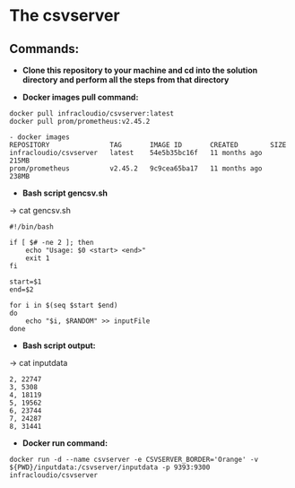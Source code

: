 
# The csvserver

## Commands:
- **Clone this repository to your machine and cd into the solution directory and perform all the steps from that directory**

- **Docker images pull command:**
```
docker pull infracloudio/csvserver:latest
docker pull prom/prometheus:v2.45.2
```
```
- docker images
REPOSITORY               TAG       IMAGE ID       CREATED        SIZE
infracloudio/csvserver   latest    54e5b35bc16f   11 months ago   215MB
prom/prometheus          v2.45.2   9c9cea65ba17   11 months ago   238MB

```

- **Bash script gencsv.sh**

-> cat gencsv.sh
```
#!/bin/bash

if [ $# -ne 2 ]; then
    echo "Usage: $0 <start> <end>"
    exit 1
fi

start=$1
end=$2

for i in $(seq $start $end)
do
    echo "$i, $RANDOM" >> inputFile
done
```
- **Bash script output:**

-> cat inputdata
```
2, 22747
3, 5308
4, 18119
5, 19562
6, 23744
7, 24287
8, 31441

```
- **Docker run command:**
```
docker run -d --name csvserver -e CSVSERVER_BORDER='Orange' -v ${PWD}/inputdata:/csvserver/inputdata -p 9393:9300 infracloudio/csvserver
```
